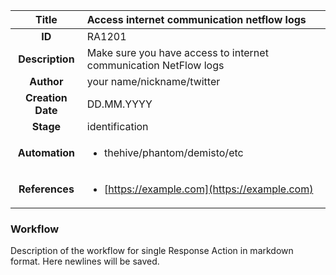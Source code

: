 | Title                       |  Access internet communication netflow logs         |
|:---------------------------:|:--------------------|
| **ID**                      | RA1201            |
| **Description**             | Make sure you have access to internet communication NetFlow logs   |
| **Author**                  | your name/nickname/twitter        |
| **Creation Date**           | DD.MM.YYYY |
| **Stage**                   | identification         |
| **Automation** |<ul><li>thehive/phantom/demisto/etc</li></ul>|
| **References** |<ul><li>[https://example.com](https://example.com)</li></ul>|

### Workflow

Description of the workflow for single Response Action in markdown format.
Here newlines will be saved.
